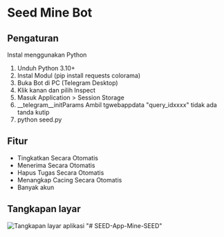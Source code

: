 # Seed Mine Bot

## Pengaturan

Instal menggunakan Python

1. Unduh Python 3.10+
2. Instal Modul (pip install requests colorama)
3. Buka Bot di PC (Telegram Desktop)
4. Klik kanan dan pilih Inspect
5. Masuk Application > Session Storage
6. __telegram__initParams Ambil tgwebappdata "query_idxxxx" tidak ada tanda kutip
7. python seed.py

## Fitur
- Tingkatkan Secara Otomatis
- Menerima Secara Otomatis
- Hapus Tugas Secara Otomatis
- Menangkap Cacing Secara Otomatis
- Banyak akun

## Tangkapan layar

![Tangkapan layar aplikasi](https://i.ibb.co.com/6WqnLjM/asdf.png)
"# SEED-App-Mine-SEED" 
